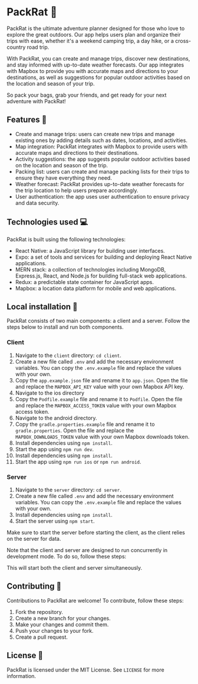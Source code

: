 # PackRat 🎒

PackRat is the ultimate adventure planner designed for those who love to explore the great outdoors. Our app helps users plan and organize their trips with ease, whether it's a weekend camping trip, a day hike, or a cross-country road trip.

With PackRat, you can create and manage trips, discover new destinations, and stay informed with up-to-date weather forecasts. Our app integrates with Mapbox to provide you with accurate maps and directions to your destinations, as well as suggestions for popular outdoor activities based on the location and season of your trip.

So pack your bags, grab your friends, and get ready for your next adventure with PackRat!

## Features 🚀

- Create and manage trips: users can create new trips and manage existing ones by adding details such as dates, locations, and activities.
- Map integration: PackRat integrates with Mapbox to provide users with accurate maps and directions to their destinations.
- Activity suggestions: the app suggests popular outdoor activities based on the location and season of the trip.
- Packing list: users can create and manage packing lists for their trips to ensure they have everything they need.
- Weather forecast: PackRat provides up-to-date weather forecasts for the trip location to help users prepare accordingly.
- User authentication: the app uses user authentication to ensure privacy and data security.

## Technologies used 💻

PackRat is built using the following technologies:

- React Native: a JavaScript library for building user interfaces.
- Expo: a set of tools and services for building and deploying React Native applications.
- MERN stack: a collection of technologies including MongoDB, Express.js, React, and Node.js for building full-stack web applications.
- Redux: a predictable state container for JavaScript apps.
- Mapbox: a location data platform for mobile and web applications.

## Local installation 📲

PackRat consists of two main components: a client and a server. Follow the steps below to install and run both components.

### Client

1. Navigate to the `client` directory: `cd client`.
2. Create a new file called `.env` and add the necessary environment variables. You can copy the `.env.example` file and replace the values with your own.
3. Copy the `app.example.json` file and rename it to `app.json`. Open the file and replace the `MAPBOX_API_KEY` value with your own Mapbox API key.
4. Navigate to the ios directory
5. Copy the `Podfile.example` file and rename it to `Podfile`. Open the file and replace the `MAPBOX_ACCESS_TOKEN` value with your own Mapbox access token.
6. Navigate to the android directory. 
7. Copy the `gradle.properties.example` file and rename it to `gradle.properties`. Open the file and replace the `MAPBOX_DOWNLOADS_TOKEN` value with your own Mapbox downloads token.
8. Install dependencies using `npm install`.
9.  Start the app using `npm run dev`.
10. Install dependencies using `npm install`.
11. Start the app using `npm run ios` or `npm run android`.

### Server

1. Navigate to the `server` directory: `cd server`.
2. Create a new file called `.env` and add the necessary environment variables. You can copy the `.env.example` file and replace the values with your own.
3. Install dependencies using `npm install`.
4. Start the server using `npm start`.

Make sure to start the server before starting the client, as the client relies on the server for data.

Note that the client and server are designed to run concurrently in development mode. To do so, follow these steps:

This will start both the client and server simultaneously.

## Contributing 🤝

Contributions to PackRat are welcome! To contribute, follow these steps:

1. Fork the repository.
2. Create a new branch for your changes.
3. Make your changes and commit them.
4. Push your changes to your fork.
5. Create a pull request.

## License 📝

PackRat is licensed under the MIT License. See `LICENSE` for more information.
